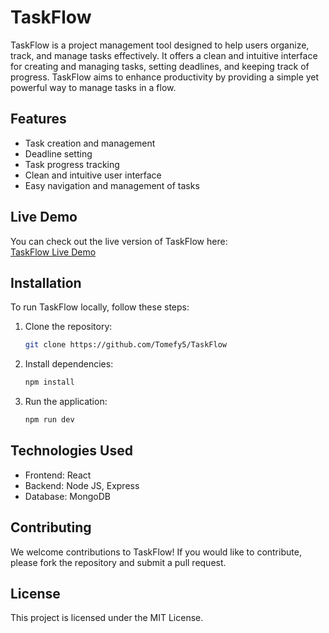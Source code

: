 
# TaskFlow

TaskFlow is a project management tool designed to help users organize, track, and manage tasks effectively. It offers a clean and intuitive interface for creating and managing tasks, setting deadlines, and keeping track of progress. TaskFlow aims to enhance productivity by providing a simple yet powerful way to manage tasks in a flow.

## Features

- Task creation and management
- Deadline setting
- Task progress tracking
- Clean and intuitive user interface
- Easy navigation and management of tasks

## Live Demo

You can check out the live version of TaskFlow here:  
[TaskFlow Live Demo](https://taskflow-frontend-seven.vercel.app)

## Installation

To run TaskFlow locally, follow these steps:

1. Clone the repository:
   ```bash
   git clone https://github.com/Tomefy5/TaskFlow
   ```

2. Install dependencies:
   ```bash
   npm install
   ```

3. Run the application:
   ```bash
   npm run dev
   ```

## Technologies Used

- Frontend: React
- Backend: Node JS, Express
- Database: MongoDB

## Contributing

We welcome contributions to TaskFlow! If you would like to contribute, please fork the repository and submit a pull request.

## License

This project is licensed under the MIT License.
